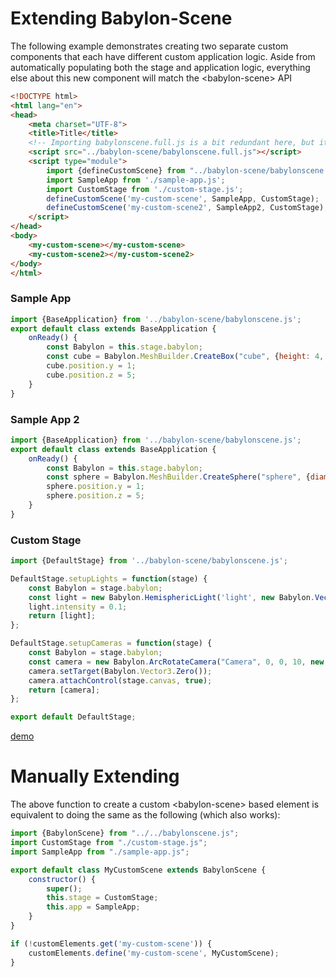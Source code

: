 # Extending Babylon-Scene

The following example demonstrates creating two separate custom components that each have different
custom application logic. Aside from automatically populating both the stage and application logic,
everything else about this new component will match the &lt;babylon-scene&gt; API

```html
<!DOCTYPE html>
<html lang="en">
<head>
    <meta charset="UTF-8">
    <title>Title</title>
    <!-- Importing babylonscene.full.js is a bit redundant here, but it's here just to import babylon without needing es-dev-server to use Babylon as ES6 modules -->
    <script src="../babylon-scene/babylonscene.full.js"></script>
    <script type="module">
        import {defineCustomScene} from "../babylon-scene/babylonscene.js";
        import SampleApp from './sample-app.js';
        import CustomStage from './custom-stage.js';
        defineCustomScene('my-custom-scene', SampleApp, CustomStage);
        defineCustomScene('my-custom-scene2', SampleApp2, CustomStage);
    </script>
</head>
<body>
    <my-custom-scene></my-custom-scene>
    <my-custom-scene2></my-custom-scene2>
</body>
</html>
```

### Sample App
```js
import {BaseApplication} from '../babylon-scene/babylonscene.js';
export default class extends BaseApplication {
    onReady() {
        const Babylon = this.stage.babylon;
        const cube = Babylon.MeshBuilder.CreateBox("cube", {height: 4, width: 4, depth: 4}, this.stage.scene);
        cube.position.y = 1;
        cube.position.z = 5;
    }
}
```

### Sample App 2
```js
import {BaseApplication} from '../babylon-scene/babylonscene.js';
export default class extends BaseApplication {
    onReady() {
        const Babylon = this.stage.babylon;
        const sphere = Babylon.MeshBuilder.CreateSphere("sphere", {diameter: 4}, this.stage.scene);
        sphere.position.y = 1;
        sphere.position.z = 5;
    }
}
```

### Custom Stage
```js
import {DefaultStage} from '../babylon-scene/babylonscene.js';

DefaultStage.setupLights = function(stage) {
    const Babylon = stage.babylon;
    const light = new Babylon.HemisphericLight('light', new Babylon.Vector3(0, 1, -1), stage.scene);
    light.intensity = 0.1;
    return [light];
};

DefaultStage.setupCameras = function(stage) {
    const Babylon = stage.babylon;
    const camera = new Babylon.ArcRotateCamera("Camera", 0, 0, 10, new Babylon.Vector3(0, 0, -10), stage.scene);
    camera.setTarget(Babylon.Vector3.Zero());
    camera.attachControl(stage.canvas, true);
    return [camera];
};

export default DefaultStage;
```

[demo](automatic.html ':include :type=iframe width=100% height=500px')

# Manually Extending

The above function to create a custom &lt;babylon-scene&gt; based element is equivalent to doing the same as
the following (which also works):

```js
import {BabylonScene} from "../../babylonscene.js";
import CustomStage from "./custom-stage.js";
import SampleApp from "./sample-app.js";

export default class MyCustomScene extends BabylonScene {
    constructor() {
        super();
        this.stage = CustomStage;
        this.app = SampleApp;
    }
}

if (!customElements.get('my-custom-scene')) {
    customElements.define('my-custom-scene', MyCustomScene);
}

```
